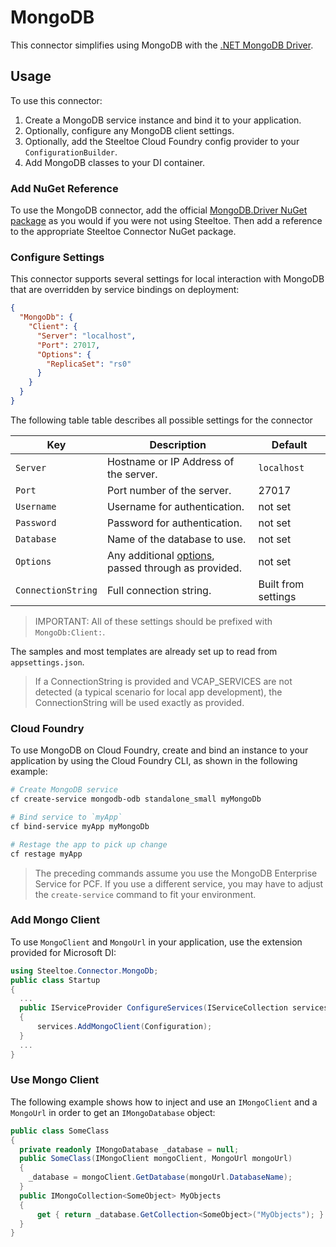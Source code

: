 # MongoDB

This connector simplifies using MongoDB with the [.NET MongoDB Driver](https://docs.mongodb.com/ecosystem/drivers/csharp/).

## Usage

To use this connector:

1. Create a MongoDB service instance and bind it to your application.
1. Optionally, configure any MongoDB client settings.
1. Optionally, add the Steeltoe Cloud Foundry config provider to your `ConfigurationBuilder`.
1. Add MongoDB classes to your DI container.

### Add NuGet Reference

To use the MongoDB connector, add the official [MongoDB.Driver NuGet package](https://www.nuget.org/packages/MongoDB.Driver/) as you would if you were not using Steeltoe. Then add a reference to the appropriate Steeltoe Connector NuGet package.

### Configure Settings

This connector supports several settings for local interaction with MongoDB that are overridden by service bindings on deployment:

```json
{
  "MongoDb": {
    "Client": {
      "Server": "localhost",
      "Port": 27017,
      "Options": {
        "ReplicaSet": "rs0"
      }
    }
  }
}
```

The following table table describes all possible settings for the connector

| Key | Description | Default |
| --- | --- | --- |
| `Server` | Hostname or IP Address of the server. | `localhost` |
| `Port` | Port number of the server. | 27017 |
| `Username` | Username for authentication. | not set |
| `Password` | Password for authentication. | not set |
| `Database` | Name of the database to use. | not set |
| `Options` | Any additional [options](https://mongodb.github.io/mongo-csharp-driver/2.7/apidocs/html/T_MongoDB_Driver_MongoClientSettings.htm), passed through as provided. | not set |
| `ConnectionString` | Full connection string. | Built from settings |

>IMPORTANT: All of these settings should be prefixed with `MongoDb:Client:`.

The samples and most templates are already set up to read from `appsettings.json`.

>If a ConnectionString is provided and VCAP_SERVICES are not detected (a typical scenario for local app development), the ConnectionString will be used exactly as provided.

### Cloud Foundry

To use MongoDB on Cloud Foundry, create and bind an instance to your application by using the Cloud Foundry CLI, as shown in the following example:

```bash
# Create MongoDB service
cf create-service mongodb-odb standalone_small myMongoDb

# Bind service to `myApp`
cf bind-service myApp myMongoDb

# Restage the app to pick up change
cf restage myApp
```

>The preceding commands assume you use the MongoDB Enterprise Service for PCF. If you use a different service, you may have to adjust the `create-service` command to fit your environment.

### Add Mongo Client

To use `MongoClient` and `MongoUrl` in your application, use the extension provided for Microsoft DI:

```csharp
using Steeltoe.Connector.MongoDb;
public class Startup
{
  ...
  public IServiceProvider ConfigureServices(IServiceCollection services)
  {
      services.AddMongoClient(Configuration);
  }
  ...
}
```

### Use Mongo Client

The following example shows how to inject and use an `IMongoClient` and a `MongoUrl` in order to get an `IMongoDatabase` object:

```csharp
public class SomeClass
{
  private readonly IMongoDatabase _database = null;
  public SomeClass(IMongoClient mongoClient, MongoUrl mongoUrl)
  {
    _database = mongoClient.GetDatabase(mongoUrl.DatabaseName);
  }
  public IMongoCollection<SomeObject> MyObjects
  {
      get { return _database.GetCollection<SomeObject>("MyObjects"); }
  }
}
```
